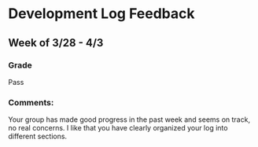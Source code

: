 # Development Log Feedback


## Week of 3/28 - 4/3


### Grade
Pass

### Comments:
Your group has made good progress in the past week and seems on track, no real concerns. I like that you have clearly organized your log into different sections.
